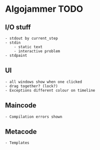# Algojammer TODO #########################

## I/O stuff #####
	- stdout by current_step
	- stdin
		- static text
		- interactive problem
	- stdpaint

## UI ############
	- all windows show when one clicked
	- drag together? (lock?)
	- Exceptions different colour on timeline

## Maincode ######
	- Compilation errors shown

## Metacode ######
	- Templates

